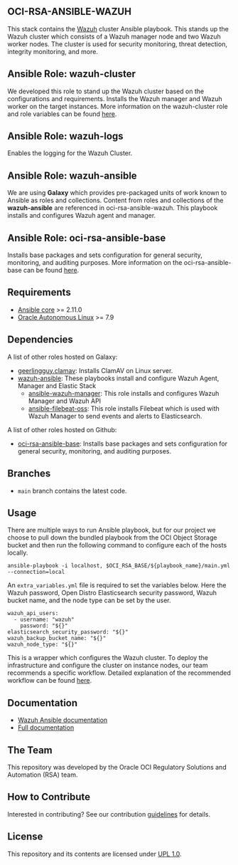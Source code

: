## OCI-RSA-ANSIBLE-WAZUH
This stack contains the [Wazuh](https://documentation.wazuh.com/current/index.html) cluster Ansible playbook. This stands 
up the Wazuh cluster which consists of a Wazuh manager node and two Wazuh worker nodes. The cluster is used for security 
monitoring, threat detection, integrity monitoring, and more.

## Ansible Role: wazuh-cluster
We developed this role to stand up the Wazuh cluster based on the configurations and requirements. Installs the Wazuh manager 
and Wazuh worker on the target instances. More information on the wazuh-cluster role and role variables can be found 
[here](/wazuh-cluster/README.md).

## Ansible Role: wazuh-logs
Enables the logging for the Wazuh Cluster.

## Ansible Role: wazuh-ansible
We are using <b>Galaxy</b> which provides pre-packaged units of work known to Ansible as roles and collections. Content from 
roles and collections of the <b>wazuh-ansible</b> are referenced in oci-rsa-ansible-wazuh. This playbook installs and 
configures Wazuh agent and manager.

## Ansible Role: oci-rsa-ansible-base
Installs base packages and sets configuration for general security, monitoring, and auditing purposes. More information 
on the oci-rsa-ansible-base can be found [here](PLACEHOLDER).

## Requirements

- [Ansible core](https://docs.ansible.com/ansible-core/devel/index.html) >= 2.11.0
- [Oracle Autonomous Linux](https://www.oracle.com/linux/autonomous-linux/) >= 7.9

Dependencies
------------

A list of other roles hosted on Galaxy:
* [geerlingguy.clamav](https://github.com/geerlingguy/ansible-role-clamav): Installs ClamAV on Linux server.
* [wazuh-ansible](https://github.com/wazuh/wazuh-ansible): These playbooks install and configure Wazuh Agent, Manager and 
  Elastic Stack
  - [ansible-wazuh-manager](https://github.com/wazuh/wazuh-ansible/tree/master/roles/wazuh/ansible-wazuh-manager): This role 
    installs and configures Wazuh Manager and Wazuh API
  - [ansible-filebeat-oss](https://github.com/wazuh/wazuh-ansible/tree/master/roles/wazuh/ansible-filebeat-oss): This role 
    installs Filebeat which is used with Wazuh Manager to send events and alerts to Elasticsearch.

A list of other roles hosted on Github:
* [oci-rsa-ansible-base](PLACEHOLDER): Installs base 
  packages and sets configuration for general security, monitoring, and auditing purposes.

## Branches
* `main` branch contains the latest code.

## Usage

There are multiple ways to run Ansible playbook, but for our project we choose to pull down the bundled playbook from 
the OCI Object Storage bucket and then run the following command to configure each of the hosts locally.

```
ansible-playbook -i localhost, $OCI_RSA_BASE/${playbook_name}/main.yml --connection=local
```

An `extra_variables.yml` file is required to set the variables below. Here the Wazuh password, Open Distro Elasticsearch 
security password, Wazuh bucket name, and the node type can be set by the user.
```
wazuh_api_users:
  - username: "wazuh"
    password: "${}"
elasticsearch_security_password: "${}"
wazuh_backup_bucket_name: "${}"
wazuh_node_type: "${}"
```
This is a wrapper which configures the Wazuh cluster. To deploy the infrastructure and configure the cluster on instance nodes,
our team recommends a specific workflow. Detailed explanation of the recommended workflow can be found [here](WORKFLOW.md). 

## Documentation

* [Wazuh Ansible documentation](https://documentation.wazuh.com/current/deploying-with-ansible/index.html)
* [Full documentation](http://documentation.wazuh.com)

## The Team
This repository was developed by the Oracle OCI Regulatory Solutions and Automation (RSA) team.

## How to Contribute
Interested in contributing?  See our contribution [guidelines](CONTRIBUTE.md) for details.

## License
This repository and its contents are licensed under [UPL 1.0](https://opensource.org/licenses/UPL).